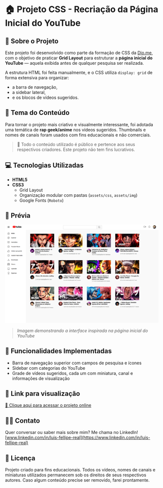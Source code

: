 # 🏠 Projeto CSS - Recriação da Página Inicial do YouTube

## 🧩 Sobre o Projeto

Este projeto foi desenvolvido como parte da formação de CSS da [Dio.me](https://www.dio.me/), com o objetivo de praticar **Grid Layout** para estruturar a **página inicial do YouTube** — aquela exibida antes de qualquer pesquisa ser realizada.

A estrutura HTML foi feita manualmente, e o CSS utiliza `display: grid` de forma extensiva para organizar:
- a barra de navegação,
- a sidebar lateral,
- e os blocos de vídeos sugeridos.

## 🎨 Tema do Conteúdo

Para tornar o projeto mais criativo e visualmente interessante, foi adotada uma temática de **rap geek/anime** nos vídeos sugeridos. Thumbnails e nomes de canais foram usados com fins educacionais e não comerciais.

> 🔹 Todo o conteúdo utilizado é público e pertence aos seus respectivos criadores. Este projeto não tem fins lucrativos.

## 💻 Tecnologias Utilizadas

- **HTML5**
- **CSS3**
  - Grid Layout
  - Organização modular com pastas (`assets/css`, `assets/img`)
  - Google Fonts (`Roboto`)

## 📸 Prévia

![Prévia do Projeto](assets/img/preview.png)  
> *Imagem demonstrando a interface inspirada na página inicial do YouTube*

## 🚀 Funcionalidades Implementadas

- Barra de navegação superior com campos de pesquisa e ícones
- Sidebar com categorias do YouTube
- Grade de vídeos sugeridos, cada um com miniatura, canal e informações de visualização

## 🔗 Link para visualização

[🔗 Clique aqui para acessar o projeto online](https://luis-fellipe.github.io/youtube-homepage-css-grid/)

## 🙋‍♂️ Contato

Quer conversar ou saber mais sobre mim? Me chama no LinkedIn!  
[www.linkedin.com/in/luis-fellipe-real](https://www.linkedin.com/in/luis-fellipe-real)

## 📄 Licença

Projeto criado para fins educacionais. Todos os vídeos, nomes de canais e miniaturas utilizados permanecem sob os direitos de seus respectivos autores. Caso algum conteúdo precise ser removido, farei prontamente.
